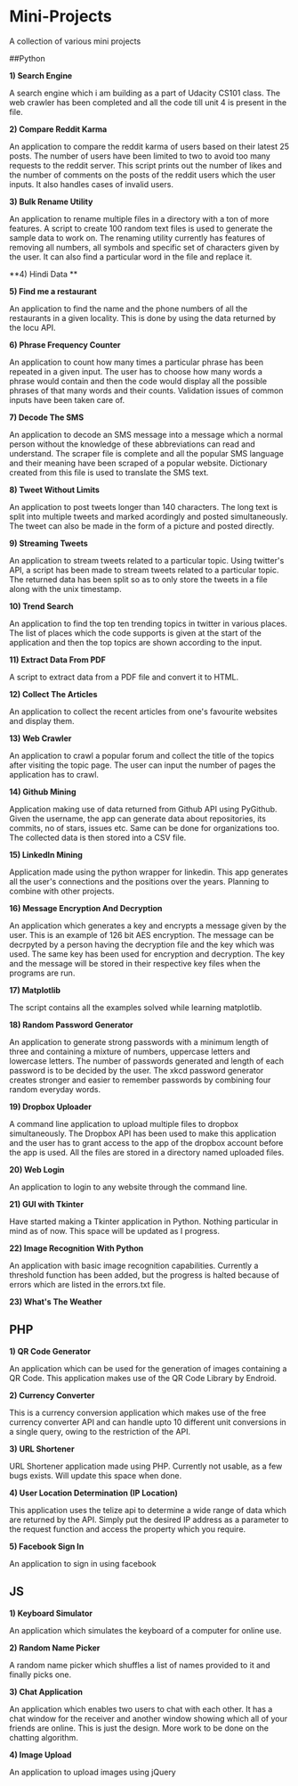 Mini-Projects
=============
A collection of various mini projects

##Python

**1) Search Engine**

A search engine which i am building as a part of Udacity CS101 class. The web crawler has been completed and all the code till unit 4 is present in the file.  

**2) Compare Reddit Karma**

An application to compare the reddit karma of users based on their latest 25 posts. The number of users have been limited to two to avoid too many requests to the reddit server. This script prints out the number of likes and the number of comments on the posts of the reddit users which the user inputs. It also handles cases of invalid users.

**3) Bulk Rename Utility** 

An application to rename multiple files in a directory with a ton of more features. A script to create 100 random text files is used to generate the sample data to work on. The renaming utility currently has features of removing all numbers, all symbols and specific set of characters given by the user. It can also find a particular word in the file and replace it. 

**4) Hindi Data **
 
**5) Find me a restaurant**

An application to find the name and the phone numbers of all the restaurants in a given locality. This is done by using the data returned by the locu API.

**6) Phrase Frequency Counter**

An application to count how many times a particular phrase has been repeated in a given input. The user has to choose how many words a phrase would contain and then the code would display all the possible phrases
of that many words and their counts. 
Validation issues of common inputs have been taken care of. 

**7) Decode The SMS**

An application to decode an SMS message into a message which a normal person without the knowledge of these abbreviations can read and understand. The scraper file is complete and all the popular SMS language and their meaning have been scraped of a popular website. Dictionary created from this file is used to translate the SMS text.

**8) Tweet Without Limits**

An application to post tweets longer than 140 characters. The long text is split into multiple tweets and marked acordingly and posted simultaneously. The tweet can also be made in the form of a picture and posted directly.

**9) Streaming Tweets**

An application to stream tweets related to a particular topic. Using twitter's API, a script has been made to stream tweets related to a particular topic. The returned data has been split so as to only store the tweets in a file along with the unix timestamp.

**10) Trend Search**

An application to find the top ten trending topics in twitter in various places. The list of places which the code supports is given at the start of the application and then the top topics are shown according to the input. 

**11) Extract Data From PDF**

A script to extract data from a PDF file and convert it to HTML.

**12) Collect The Articles**

An application to collect the recent articles from one's favourite websites and display them.

**13) Web Crawler**

An application to crawl a popular forum and collect the title of the topics after visiting the topic page. The user can input the number of pages the application has to crawl.

**14) Github Mining**

Application making use of data returned from Github API using PyGithub. Given the username, the app can generate data about repositories, its commits, no of stars, issues etc. Same can be done for organizations too. The collected data is then stored into a CSV file. 
 
**15) LinkedIn Mining**

Application made using the python wrapper for linkedin. This app generates all the user's connections and the positions over the years. Planning to combine with other projects.

**16) Message Encryption And Decryption**

An application which generates a key and encrypts a message given by the user. This is an example of 126 bit AES encryption. The message can be decrpyted by a person having the decryption file and the key which was used. The same key has been used for encryption and decryption. The key and the message will be stored in their respective key files when the programs are run.

**17) Matplotlib**

The script contains all the examples solved while learning matplotlib.

**18) Random Password Generator**

An application to generate strong passwords with a minimum length of three and containing a mixture of numbers, uppercase letters and lowercase letters. 
The number of passwords generated and length of each password is to be decided by the user.
The xkcd password generator creates stronger and easier to remember passwords by combining four random everyday words.

**19) Dropbox Uploader**

A command line application to upload multiple files to dropbox simultaneously. The Dropbox API has been used to make this application and the user has to grant access to the app of the dropbox account before the app is used. All the files are stored in a directory named uploaded files.

**20) Web Login**

An application to login to any website through the command line.

**21) GUI with Tkinter**

Have started making a Tkinter application in Python. Nothing particular in mind as of now. This space will be updated as I progress.

**22) Image Recognition With Python**

An application with basic image recognition capabilities. Currently a threshold function has been added, but the progress is halted because of errors which are listed in the errors.txt file.

**23) What's The Weather**


## PHP

**1) QR Code Generator**

An application which can be used for the generation of images containing a QR Code. 
This application makes use of the QR Code Library by Endroid. 

**2) Currency Converter**

This is a currency conversion application which makes use of the free currency converter API and can handle upto 10 different unit conversions in a single query, owing to the restriction of the API.

**3) URL Shortener**

URL Shortener application made using PHP. Currently not usable, as a few bugs exists. Will update this space when done.

**4) User Location Determination (IP Location)**

This application uses the telize api to determine a wide range of data which are returned by the API. Simply put the desired IP address as a parameter to the request function and access the property which you require.

**5) Facebook Sign In**

An application to sign in using facebook

## JS

**1) Keyboard Simulator**

An application which simulates the keyboard of a computer for online use.

**2) Random Name Picker**

A random name picker which shuffles a list of names provided to it and finally picks one.

**3) Chat Application**

An application which enables two users to chat with each other. It has a chat window for the receiver and another window showing which all of your friends are online. This is just the design. More work to be done on the chatting algorithm.

**4) Image Upload**

An application to upload images using jQuery

